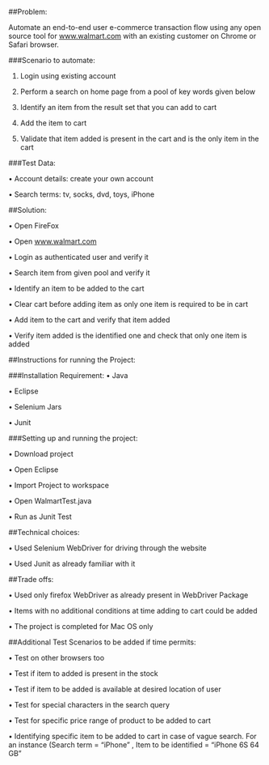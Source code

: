 ##Problem:

 Automate an end-to-end user e-commerce transaction flow using any open source tool for www.walmart.com with an existing customer on Chrome or Safari browser.

###Scenario to automate:

1. Login using existing account

2. Perform a search on home page from a pool of key words given below

3. Identify an item from the result set that you can add to cart

4. Add the item to cart

5. Validate that item added is present in the cart and is the only item in the cart 

###Test Data:

• Account details: create your own account

• Search terms: tv, socks, dvd, toys, iPhone

##Solution:

•	Open FireFox

•	Open www.walmart.com

•	Login as authenticated user and verify it

•	Search item from given pool and verify it

•	Identify an item to be added to the cart

•	Clear cart before adding item as only one item is required to be in cart 

•	Add item to the cart and verify that item added

•	Verify item added is the identified one and check that only one item is added


##Instructions for running the Project:

###Installation Requirement:
•	Java

•	Eclipse

•	Selenium Jars

•	Junit


###Setting up and running the project:

•	Download project

•	Open Eclipse 

•	Import Project to workspace

•	Open WalmartTest.java

•	Run as Junit Test


##Technical choices:

•	Used Selenium WebDriver for driving through the website 

•	Used Junit as already familiar with it


##Trade offs:

•	Used only firefox WebDriver as already present in WebDriver Package

•	Items with no additional conditions at time adding to cart could be added

•	The project is completed for Mac OS only

##Additional Test Scenarios to be added if time permits:

•	Test on other browsers too

•	Test if item to added is present in the stock 

•	Test if item to be added is available at desired location of user

•	Test for special characters in the search query

•	Test for specific price range of product to be added to cart

•	Identifying specific item to be added to cart in case of vague search. For an instance (Search term = “iPhone” , Item to be identified = “iPhone 6S 64 GB”



